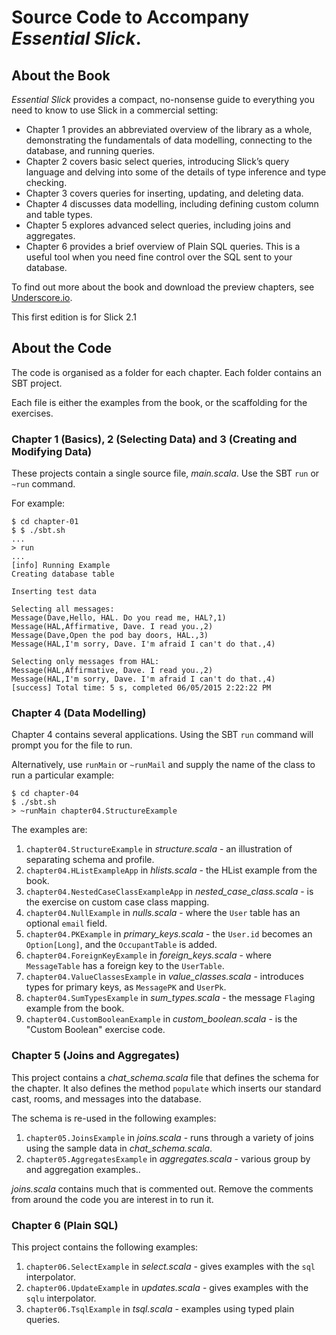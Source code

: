 # Source Code to Accompany _Essential Slick_.

## About the Book

_Essential Slick_ provides a compact, no-nonsense guide to everything you need to know to use Slick in a commercial setting:

*    Chapter 1 provides an abbreviated overview of the library as a whole, demonstrating the fundamentals of data modelling, connecting to the database, and running queries.
*    Chapter 2 covers basic select queries, introducing Slick’s query language and delving into some of the details of type inference and type checking.
*    Chapter 3 covers queries for inserting, updating, and deleting data.
*    Chapter 4 discusses data modelling, including defining custom column and table types.
*    Chapter 5 explores advanced select queries, including joins and aggregates.
*    Chapter 6 provides a brief overview of Plain SQL queries. This is a useful tool when you need fine control over the SQL sent to your database.

To find out more about the book and download the preview chapters, see [Underscore.io](http://underscore.io/training/courses/essential-slick/).

This first edition is for Slick 2.1

## About the Code

The code is organised as a folder for each chapter. Each folder contains an SBT project.

Each file is either the examples from the book, or the scaffolding for the exercises.


### Chapter 1 (Basics), 2 (Selecting Data) and 3 (Creating and Modifying Data)

These projects contain a single source file, _main.scala_. Use the SBT `run` or `~run` command.

For example:

```
$ cd chapter-01
$ $ ./sbt.sh
...
> run
...
[info] Running Example
Creating database table

Inserting test data

Selecting all messages:
Message(Dave,Hello, HAL. Do you read me, HAL?,1)
Message(HAL,Affirmative, Dave. I read you.,2)
Message(Dave,Open the pod bay doors, HAL.,3)
Message(HAL,I'm sorry, Dave. I'm afraid I can't do that.,4)

Selecting only messages from HAL:
Message(HAL,Affirmative, Dave. I read you.,2)
Message(HAL,I'm sorry, Dave. I'm afraid I can't do that.,4)
[success] Total time: 5 s, completed 06/05/2015 2:22:22 PM

```

### Chapter 4 (Data Modelling)

Chapter 4 contains several applications. Using the SBT `run` command will prompt you for the file to run.

Alternatively, use `runMain` or `~runMail` and supply the name of the class to run a particular example:

```
$ cd chapter-04
$ ./sbt.sh
> ~runMain chapter04.StructureExample
```

The examples are:

1. `chapter04.StructureExample` in _structure.scala_ - an illustration of separating schema and profile.
2. `chapter04.HListExampleApp` in _hlists.scala_ - the HList example from the book.
3. `chapter04.NestedCaseClassExampleApp` in _nested_case_class.scala_ - is the exercise on custom case class mapping.
4. `chapter04.NullExample` in _nulls.scala_ - where the `User` table has an optional `email` field.
5. `chapter04.PKExample` in _primary_keys.scala_ - the `User.id` becomes an `Option[Long]`, and the `OccupantTable` is added.
6. `chapter04.ForeignKeyExample` in _foreign_keys.scala_ - where `MessageTable` has a foreign key to the `UserTable`.
7. `chapter04.ValueClassesExample` in _value_classes.scala_ - introduces types for primary keys, as `MessagePK` and `UserPk`.
8. `chapter04.SumTypesExample` in _sum_types.scala_ - the message `Flag`ing example from the book.
9. `chapter04.CustomBooleanExample` in _custom_boolean.scala_ - is the "Custom Boolean" exercise code.

### Chapter 5 (Joins and Aggregates)

This project contains a _chat_schema.scala_ file that defines the schema for the chapter.
It also defines the method `populate` which inserts our standard cast, rooms, and messages into the database.

The schema is re-used in the following examples:

1. `chapter05.JoinsExample` in _joins.scala_ - runs through a variety of joins using the sample data in _chat_schema.scala_.
2. `chapter05.AggregatesExample` in _aggregates.scala_ - various group by and aggregation examples..


_joins.scala_ contains much that is commented out.  Remove the comments from around the code you are interest in to run it.


### Chapter 6 (Plain SQL)

This project contains the following examples:

1. `chapter06.SelectExample` in _select.scala_ - gives examples with the `sql` interpolator.
2. `chapter06.UpdateExample` in _updates.scala_ - gives examples with the `sqlu` interpolator.
3. `chapter06.TsqlExample` in _tsql.scala_ - examples using typed plain queries.

